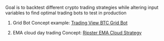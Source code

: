 Goal is to backtest different crypto trading strategies while altering input variables to find optimal trading bots to test in production


1) Grid Bot
Concept example: <a href='https://www.tradingview.com/script/csBVBnAn-Cyato-Grid-Basic-Buy-Sell-BACKTEST/'>Trading View BTC Grid Bot</a>


2) EMA cloud day trading
Concept: <a href='https://docs.google.com/document/d/1CGSACyZbAAIuHQZSuaq0dOrrajJNKSz7TxYpvUYTOHk/mobilebasic'>Ripster EMA Cloud Strategy</a>